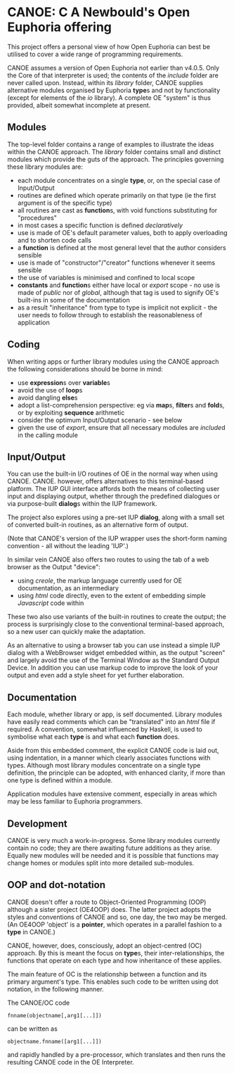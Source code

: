# CANOE: C A Newbould's Open Euphoria offering

This project offers a personal view of how Open Euphoria can best be utilised to cover a wide range of programming requirements.

CANOE assumes a version of Open Euphoria not earlier than v4.0.5. Only the Core of that interpreter is used; the contents of the *include* folder are never called upon. Instead, within its *library* folder, CANOE supplies alternative modules organised by Euphoria **type**s and not by functionality (except for elements of the *io* library). A complete OE "system" is thus provided, albeit somewhat incomplete at present.

## Modules
The top-level folder contains a range of examples to illustrate the ideas within the CANOE approach. The *library* folder contains small and distinct modules which provide the guts of the approach. The principles governing these library modules are:

* each module concentrates on a single **type**, or, on the special case of Input/Output
* routines are defined which operate primarily on that type (ie the first argument is of the specific type)
* all routines are cast as **function**s, with void functions substituting for "procedures"
* in most cases a specific function is defined *declaratively*
* use is made of OE's default parameter values, both to apply overloading and to shorten code calls
* a **function** is defined at the most general level that the author considers sensible
* use is made of "constructor"/"creator" functions whenever it seems sensible
* the use of variables is minimised and confined to local scope
* **constants** and **function**s either have local or *export* scope - no use is made of *public* nor of *global*, although that tag is used to signify OE's built-ins in some of the documentation
* as a result "inheritance" from type to type is implicit not explicit - the user needs to follow through to establish the reasonableness of application

## Coding

When writing apps or further library modules using the CANOE approach the following considerations should be borne in mind:

* use **expression**s over **variable**s
* avoid the use of **loop**s
* avoid dangling **else**s
* adopt a list-comprehension perspective: eg via **map**s, **filter**s and **fold**s, or by exploiting **sequence** arithmetic
* consider the optimum Input/Output scenario - see below
* given the use of *export*, ensure that all necessary modules are *include*d in the calling module

## Input/Output

You can use the built-in I/O routines of OE in the normal way when using CANOE. CANOE. however, offers alternatives to this terminal-based platform. The IUP GUI interface affords both the means of collecting user input and displaying output, whether through the predefined dialogues or via purpose-built **dialog**s within the IUP framework.

The project also explores using a pre-set IUP **dialog**, along with a small set of converted built-in routines, as an alternative form of output.

(Note that CANOE's version of the IUP wrapper uses the short-form naming convention - all without the leading 'IUP'.)

In similar vein CANOE also offers two routes to using the tab of a web browser as the Output "device":

* using *creole*, the markup language currently used for OE documentation, as an intermediary
* using *html* code directly, even to the extent of embedding simple *Javascript* code within

These two also use variants of the built-in routines to create the output; the process is surprisingly close to the conventional terminal-based approach, so a new user can quickly make the adaptation.

As an alternative to using a browser tab you can use instead a simple IUP dialog with a WebBrowser widget embedded within, as the output "screen" and largely avoid the use of the Terminal Window as the Standard Output Device. In addition you can use markup code to improve the look of your output and even add a style sheet for yet further elaboration.

## Documentation

Each module, whether library or app, is self documented. Library modules have easily read comments which can be "translated" into an *html* file if required. A convention, somewhat influenced by Haskell, is used to symbolise what each **type** is and what each **function** does.

Aside from this embedded comment, the explicit CANOE code is laid out, using indentation, in a manner which clearly associates functions with types. Although most library modules concentrate on a single type definition, the principle can be adopted, with enhanced clarity, if more than one type is defined within a module.

Application modules have extensive comment, especially in areas which may be less familiar to Euphoria programmers.

## Development

CANOE is very much a work-in-progress. Some library modules currently contain no code; they are there awaiting future additions as they arise. Equally new modules will be needed and it is possible that functions may change homes or modules split into more detailed sub-modules.

## OOP and dot-notation

CANOE doesn't offer a route to Object-Oriented Programming (OOP) although a sister project (OE4OOP) does. The latter project adopts the styles and conventions of CANOE and so, one day, the two may be merged. (An OE4OOP 'object' is a **pointer**, which operates in a parallel fashion to a **type** in CANOE.)

CANOE, however, does, consciously, adopt an object-centred (OC) approach. By this is meant the focus on **type**s, their inter-relationships, the functions that operate on each type and how inheritance of these applies.

The main feature of OC is the relationship between a function and its primary argument's type. This enables such code to be written using dot notation, in the following manner.

The CANOE/OC code

`fnname(objectname[,arg1[...]])`

can be written as

`objectname.fnname([arg1[...]])`

and rapidly handled by a pre-processor, which translates and then runs the resulting CANOE code in the OE Interpreter.
